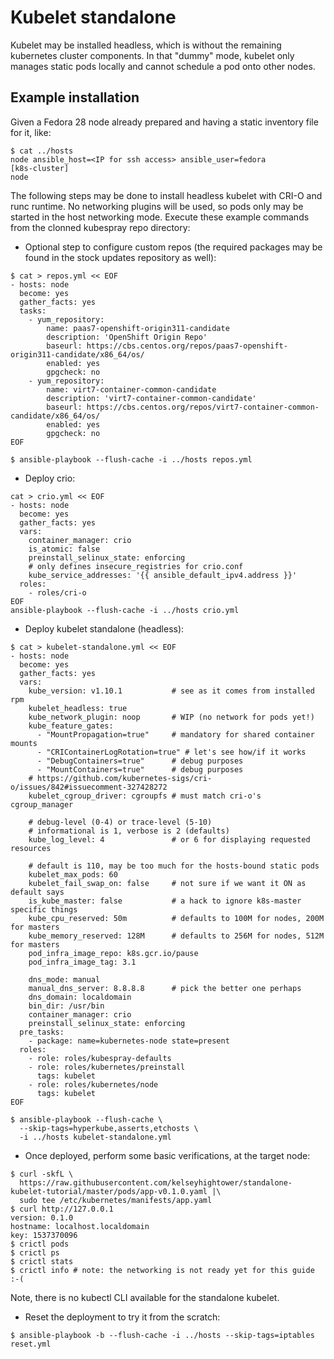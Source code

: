 Kubelet standalone
==================

Kubelet may be installed headless, which is without the remaining kubernetes
cluster components. In that "dummy" mode, kubelet only manages static pods
locally and cannot schedule a pod onto other nodes.

Example installation
--------------------

Given a Fedora 28 node already prepared and having a static inventory file for
it, like:
```
$ cat ../hosts
node ansible_host=<IP for ssh access> ansible_user=fedora
[k8s-cluster]
node
```

The following steps may be done to install headless kubelet with CRI-O and runc
runtime. No networking plugins will be used, so pods only may be started in the
host networking mode. Execute these example commands from the clonned kubespray
repo directory:

* Optional step to configure custom repos
  (the required packages may be found in the stock updates repository as well):
```
$ cat > repos.yml << EOF
- hosts: node
  become: yes
  gather_facts: yes
  tasks:
    - yum_repository:
        name: paas7-openshift-origin311-candidate
        description: 'OpenShift Origin Repo'
        baseurl: https://cbs.centos.org/repos/paas7-openshift-origin311-candidate/x86_64/os/
        enabled: yes
        gpgcheck: no
    - yum_repository:
        name: virt7-container-common-candidate
        description: 'virt7-container-common-candidate'
        baseurl: https://cbs.centos.org/repos/virt7-container-common-candidate/x86_64/os/
        enabled: yes
        gpgcheck: no
EOF

$ ansible-playbook --flush-cache -i ../hosts repos.yml
```

* Deploy crio:
```
cat > crio.yml << EOF
- hosts: node
  become: yes
  gather_facts: yes
  vars:
    container_manager: crio
    is_atomic: false
    preinstall_selinux_state: enforcing
    # only defines insecure_registries for crio.conf
    kube_service_addresses: '{{ ansible_default_ipv4.address }}'
  roles:
    - roles/cri-o
EOF
ansible-playbook --flush-cache -i ../hosts crio.yml
```

* Deploy kubelet standalone (headless):
```
$ cat > kubelet-standalone.yml << EOF
- hosts: node
  become: yes
  gather_facts: yes
  vars:
    kube_version: v1.10.1           # see as it comes from installed rpm
    kubelet_headless: true
    kube_network_plugin: noop       # WIP (no network for pods yet!)
    kube_feature_gates:
      - "MountPropagation=true"     # mandatory for shared container mounts
      - "CRIContainerLogRotation=true" # let's see how/if it works
      - "DebugContainers=true"      # debug purposes
      - "MountContainers=true"      # debug purposes
    # https://github.com/kubernetes-sigs/cri-o/issues/842#issuecomment-327428272
    kubelet_cgroup_driver: cgroupfs # must match cri-o's cgroup_manager

    # debug-level (0-4) or trace-level (5-10)
    # informational is 1, verbose is 2 (defaults)
    kube_log_level: 4               # or 6 for displaying requested resources

    # default is 110, may be too much for the hosts-bound static pods
    kubelet_max_pods: 60
    kubelet_fail_swap_on: false     # not sure if we want it ON as default says
    is_kube_master: false           # a hack to ignore k8s-master specific things
    kube_cpu_reserved: 50m          # defaults to 100M for nodes, 200M for masters
    kube_memory_reserved: 128M      # defaults to 256M for nodes, 512M for masters
    pod_infra_image_repo: k8s.gcr.io/pause
    pod_infra_image_tag: 3.1

    dns_mode: manual
    manual_dns_server: 8.8.8.8      # pick the better one perhaps
    dns_domain: localdomain
    bin_dir: /usr/bin
    container_manager: crio
    preinstall_selinux_state: enforcing
  pre_tasks:
    - package: name=kubernetes-node state=present
  roles:
    - role: roles/kubespray-defaults
    - role: roles/kubernetes/preinstall
      tags: kubelet
    - role: roles/kubernetes/node
      tags: kubelet
EOF

$ ansible-playbook --flush-cache \
  --skip-tags=hyperkube,asserts,etchosts \
  -i ../hosts kubelet-standalone.yml
```

* Once deployed, perform some basic verifications, at the target node:
```
$ curl -skfL \
  https://raw.githubusercontent.com/kelseyhightower/standalone-kubelet-tutorial/master/pods/app-v0.1.0.yaml |\
  sudo tee /etc/kubernetes/manifests/app.yaml
$ curl http://127.0.0.1
version: 0.1.0
hostname: localhost.localdomain
key: 1537370096
$ crictl pods
$ crictl ps
$ crictl stats
$ crictl info # note: the networking is not ready yet for this guide :-(
```
Note, there is no kubectl CLI available for the standalone kubelet.

* Reset the deployment to try it from the scratch:
```
$ ansible-playbook -b --flush-cache -i ../hosts --skip-tags=iptables reset.yml
```
